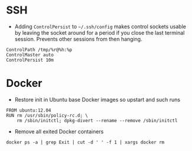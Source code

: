 SSH
===

* Adding `ControlPersist` to `~/.ssh/config` makes control sockets
  usable by leaving the socket around for a period if you close the
  last terminal session.  Prevents other sessions from then hanging.

```
ControlPath /tmp/%r@%h:%p
ControlMaster auto
ControlPersist 10m
```

Docker
======
* Restore init in Ubuntu base Docker images so upstart and such runs

```
FROM ubuntu:12.04
RUN rm /usr/sbin/policy-rc.d; \
    rm /sbin/initctl; dpkg-divert --rename --remove /sbin/initctl
```

* Remove all exited Docker containers

```
docker ps -a | grep Exit | cut -d ' ' -f 1 | xargs docker rm
```
